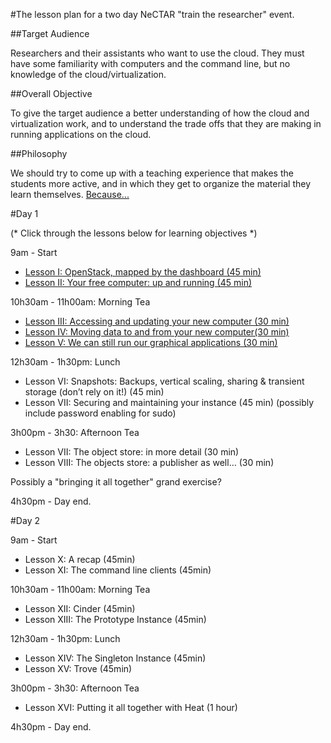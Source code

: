 #The lesson plan for a two day NeCTAR "train the researcher" event.

##Target Audience

Researchers and their assistants  who want to use the cloud. They must have some familiarity with computers and the 
command line, but no knowledge of the cloud/virtualization.

##Overall Objective

To give the target audience a better understanding of how the cloud and virtualization work, and to understand the 
trade offs that they are making in running applications on the cloud.

##Philosophy

We should try to come up with a teaching experience that makes the students more active, and in which they get to 
organize the material they learn themselves. [Because...](http://mindhacks.com/2011/10/24/make-study-more-effective-the-easy-way/)

#Day 1

(* Click through the lessons below for learning objectives *)

9am - Start 

* [Lesson I: OpenStack, mapped by the dashboard (45 min)](lesson_I.md)
* [Lesson II: Your free computer: up and running (45 min)](lesson_II.md)

10h30am - 11h00am: Morning Tea

* [Lesson III: Accessing and updating your new computer (30 min)](lesson_III.md)
* [Lesson IV: Moving data to and from your new computer(30 min)](lesson_IV.md)
* [Lesson V: We can still run our graphical applications (30 min)](lesson_V.md)

12h30am - 1h30pm: Lunch

* Lesson VI: Snapshots: Backups, vertical scaling, sharing & transient storage (don’t rely on it!) (45 min)
* Lesson VII: Securing and maintaining your instance (45 min) (possibly include password enabling for sudo)

3h00pm - 3h30: Afternoon Tea

* Lesson VII: The object store: in more detail (30 min)
* Lesson VIII: The objects store: a publisher as well… (30 min)

Possibly a "bringing it all together" grand exercise?

4h30pm - Day end.

#Day 2

9am - Start

* Lesson X: A recap (45min)
* Lesson XI: The command line clients (45min)

10h30am - 11h00am: Morning Tea

* Lesson XII: Cinder (45min)
* Lesson XIII: The Prototype Instance (45min)

12h30am - 1h30pm: Lunch

* Lesson XIV: The Singleton Instance (45min)
* Lesson XV: Trove (45min)

3h00pm - 3h30: Afternoon Tea

* Lesson XVI: Putting it all together with Heat (1 hour)

4h30pm - Day end.